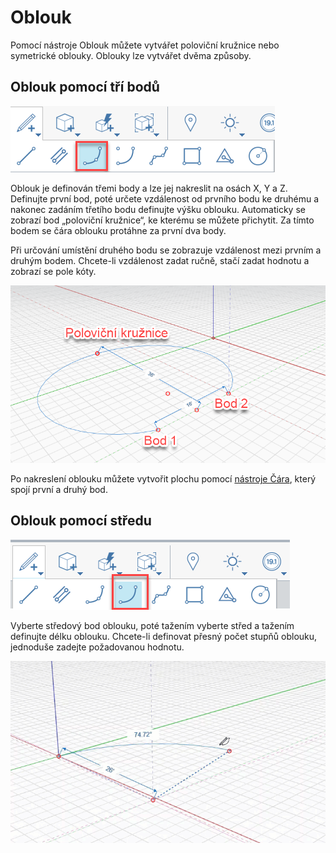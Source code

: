 # Oblouk

Pomocí nástroje Oblouk můžete vytvářet poloviční kružnice nebo symetrické oblouky. Oblouky lze vytvářet dvěma způsoby.

## Oblouk pomocí tří bodů

![](../.gitbook/assets/arc_three_pts.png)

Oblouk je definován třemi body a lze jej nakreslit na osách X, Y a Z. Definujte první bod, poté určete vzdálenost od prvního bodu ke druhému a nakonec zadáním třetího bodu definujte výšku oblouku. Automaticky se zobrazí bod „poloviční kružnice“, ke kterému se můžete přichytit. Za tímto bodem se čára oblouku protáhne za první dva body.

Při určování umístění druhého bodu se zobrazuje vzdálenost mezi prvním a druhým bodem. Chcete-li vzdálenost zadat ručně, stačí zadat hodnotu a zobrazí se pole kóty. 

![](../.gitbook/assets/arc-by-three-pts.png)

Po nakreslení oblouku můžete vytvořit plochu pomocí [nástroje Čára](line-tool.md), který spojí první a druhý bod.

## Oblouk pomocí středu

![](../.gitbook/assets/arc-by-center%20%281%29.png)

Vyberte středový bod oblouku, poté tažením vyberte střed a tažením definujte délku oblouku. Chcete-li definovat přesný počet stupňů oblouku, jednoduše zadejte požadovanou hodnotu.

![](../.gitbook/assets/arc_circle_demo.gif)

